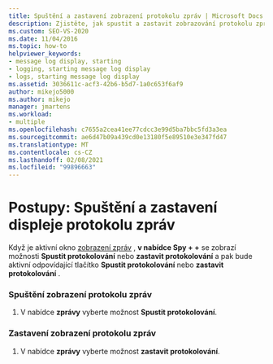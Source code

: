```yaml
---
title: Spuštění a zastavení zobrazení protokolu zpráv | Microsoft Docs
description: Zjistěte, jak spustit a zastavit zobrazování protokolu zpráv při ladění pomocí nástroje Spy + + a sady Visual Studio.
ms.custom: SEO-VS-2020
ms.date: 11/04/2016
ms.topic: how-to
helpviewer_keywords:
- message log display, starting
- logging, starting message log display
- logs, starting message log display
ms.assetid: 3036611c-acf3-42b6-b5d7-1a0c653f6af9
author: mikejo5000
ms.author: mikejo
manager: jmartens
ms.workload:
- multiple
ms.openlocfilehash: c7655a2cea41ee77cdcc3e99d5ba7bbc5fd3a3ea
ms.sourcegitcommit: ae6d47b09a439cd0e13180f5e89510e3e347fd47
ms.translationtype: MT
ms.contentlocale: cs-CZ
ms.lasthandoff: 02/08/2021
ms.locfileid: "99896663"
---
```

# <a name="how-to-start-and-stop-the-message-log-display"></a>Postupy: Spuštění a zastavení displeje protokolu zpráv
Když je aktivní okno [zobrazení zpráv](../debugger/messages-view.md) , **v nabídce Spy + +** se zobrazí možnosti **Spustit protokolování** nebo **zastavit protokolování** a pak bude aktivní odpovídající tlačítko **Spustit protokolování** nebo **zastavit protokolování** .

### <a name="to-start-the-message-log-display"></a>Spuštění zobrazení protokolu zpráv

1. V nabídce **zprávy** vyberte možnost **Spustit protokolování**.

### <a name="to-stop-the-message-log-display"></a>Zastavení zobrazení protokolu zpráv

1. V nabídce **zprávy** vyberte možnost **zastavit protokolování**.